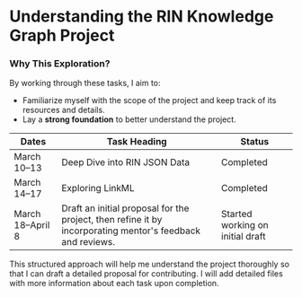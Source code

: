 # Understanding the RIN Knowledge Graph Project

### Why This Exploration?

By working through these tasks, I aim to:

- Familiarize myself with the scope of the project and keep track of its resources and details.
- Lay a **strong foundation** to better understand the project.

| **Dates**     | **Task Heading**                                                      | **Status**    |
|---------------|-----------------------------------------------------------------------|---------------|
| March 10–13   | Deep Dive into RIN JSON Data                                          | Completed   |
| March 14–17   | Exploring LinkML                                                      | Completed   |
| March 18–April 8   | Draft an initial proposal for the project, then refine it by incorporating mentor's feedback and reviews.        | Started working on initial draft  |

This structured approach will help me understand the project thoroughly so that I can draft a detailed proposal for contributing. I will add detailed files with more information about each task upon completion.
